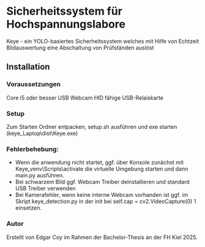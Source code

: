 # Sicherheitssystem für Hochspannungslabore
Keye - ein YOLO-basiertes Sicherheitssystem welches mit Hilfe von Echtzeit Bildauswertung eine Abschaltung von Prüfständen auslöst

## Installation
### Voraussetzungen
Core i5 oder besser
USB Webcam
HID fähige USB-Relaiskarte

### Setup
Zum Starten Ordner entpacken, setup.sh ausführen und exe starten (keye_Laptop\dist\Keye.exe)

### Fehlerbehebung:
- Wenn die anwendung nicht startet, ggf. über Konsole zunächst mit Keye_venv\Scripts\activate die virtuelle Umgebung
  starten und dann main.py ausführen.
- Bei schwarzem Bild ggf. Webcam Treiber deinstallieren und standard USB Treiber verwenden
- Bei Kamerafehler, wenn keine interne Webcam vorhanden ist ggf. im Skript keye_detection.py in der init bei self.cap = cv2.VideoCapture(0) 1 einsetzen.

### Autor
Erstellt von Edgar Coy im Rahmen der Bachelor-Thesis an der FH Kiel 2025.
